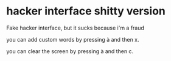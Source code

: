# hacker interface shitty version
 Fake hacker interface, but it sucks because i'm a fraud




you can add custom words by pressing à and then x.



you can clear the screen by pressing à and then c.